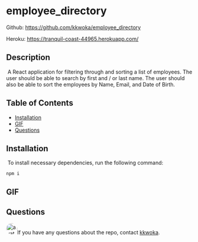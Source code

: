 
  # employee_directory
  Github: https://github.com/kkwoka/employee_directory
  
  Heroku: https://tranquil-coast-44965.herokuapp.com/
  ​
  ## Description
  ​
  A React application for filtering through and sorting a list of employees. The user should be able to search by first and / or last name. The user should also be able to sort the employees by Name, Email, and Date of Birth.
  ​
  ## Table of Contents 
  * [Installation](#installation)
  ​
  * [GIF](#GIF)
  ​  ​
  * [Questions](#questions)
  ​
  ## Installation
  ​
  To install necessary dependencies, run the following command:
  ```
  npm i
  ```
  ## GIF

 
  ## Questions
  ​
  <img src="https://avatars3.githubusercontent.com/u/57764303?v=4" alt="avatar" style="border-radius: 16px" width="30" />
  ​
  If you have any questions about the repo, contact [kkwoka](https://github.com/kkwoka).


